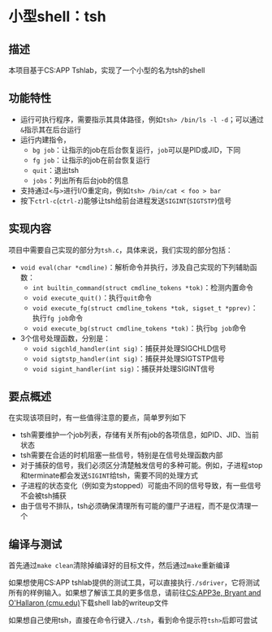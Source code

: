 # 小型shell：tsh

## 描述

本项目基于CS:APP Tshlab，实现了一个小型的名为tsh的shell

## 功能特性

- 运行可执行程序，需要指示其具体路径，例如`tsh> /bin/ls -l -d`；可以通过`&`指示其在后台运行
- 运行内建指令，
  - `bg job`：让指示的job在后台恢复运行，`job`可以是PID或JID，下同
  - `fg job`：让指示的job在前台恢复运行
  - `quit`：退出tsh
  - `jobs`：列出所有后台job的信息
- 支持通过`<`与`>`进行I/O重定向，例如`tsh> /bin/cat < foo > bar`
- 按下`ctrl-c`(`ctrl-z`)能够让tsh给前台进程发送`SIGINT`(`SIGTSTP`)信号

## 实现内容

项目中需要自己实现的部分为`tsh.c`，具体来说，我们实现的部分包括：

- `void eval(char *cmdline)`：解析命令并执行，涉及自己实现的下列辅助函数：
  - `int builtin_command(struct cmdline_tokens *tok)`：检测内置命令
  - `void execute_quit()`：执行`quit`命令
  - `void execute_fg(struct cmdline_tokens *tok, sigset_t *pprev)`：执行`fg job`命令
  - `void execute_bg(struct cmdline_tokens *tok)`：执行`bg job`命令
- 3个信号处理函数，分别是：
  - `void sigchld_handler(int sig)`：捕获并处理SIGCHLD信号
  - `void sigtstp_handler(int sig)`：捕获并处理SIGTSTP信号
  - `void sigint_handler(int sig)`：捕获并处理SIGINT信号

## 要点概述

在实现该项目时，有一些值得注意的要点，简单罗列如下

- tsh需要维护一个job列表，存储有关所有job的各项信息，如PID、JID、当前状态
- tsh需要在合适的时机阻塞一些信号，特别是在信号处理函数内部
- 对于捕获的信号，我们必须区分清楚触发信号的多种可能。例如，子进程stop和terminate都会发送`SIGINT`给tsh，需要不同的处理方式
- 子进程的状态变化（例如变为stopped）可能由不同的信号导致，有一些信号不会被tsh捕获
- 由于信号不排队，tsh必须确保清理所有可能的僵尸子进程，而不是仅清理一个

## 编译与测试

首先通过`make clean`清除掉编译好的目标文件，然后通过`make`重新编译

如果想使用CS:APP tshlab提供的测试工具，可以直接执行`./sdriver`，它将测试所有的样例输入。如果想了解该工具的更多信息，请前往[CS:APP3e, Bryant and O'Hallaron (cmu.edu)](http://csapp.cs.cmu.edu/3e/labs.html)下载shell lab的writeup文件


如果想自己使用tsh，直接在命令行键入`./tsh`，看到命令提示符`tsh>`后即可尝试
